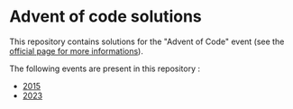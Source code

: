 # Advent of code solutions

This repository contains solutions for the "Advent of Code" event (see the [official page for more informations](https://adventofcode.com/2023/about)).

The following events are present in this repository : 
* [2015](https://github.com/nmenny/Advent-of-code/tree/2015)
* [2023](https://github.com/nmenny/Advent-of-code/tree/2023)

